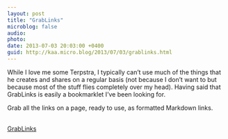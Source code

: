 ```yaml
---
layout: post
title: "GrabLinks"
microblog: false
audio: 
photo: 
date: 2013-07-03 20:03:00 +0400
guid: http://kaa.micro.blog/2013/07/03/grablinks.html
---
```

<p>While I love me some Terpstra, I typically can&rsquo;t use much of the things that he creates and shares on a regular basis (not because I don&rsquo;t want to but because most of the stuff flies completely over my head). Having said that GrabLinks is easily a bookmarklet I&rsquo;ve been looking for.</p>

<p>Grab all the links on a page, ready to use, as formatted Markdown links.</p><br /><a href='http://brettterpstra.com/2013/07/03/saving-batches-of-links-from-web-pages/'>GrabLinks</a>
